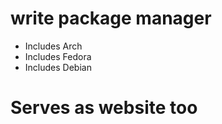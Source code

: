 # write package manager 
- Includes Arch
- Includes Fedora
- Includes Debian

# Serves as website too
